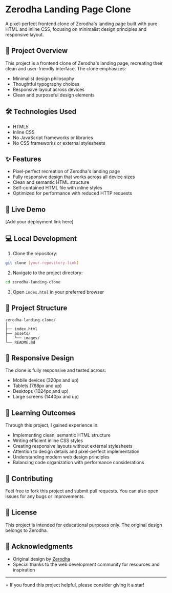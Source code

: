 # Zerodha Landing Page Clone

A pixel-perfect frontend clone of Zerodha's landing page built with pure HTML and inline CSS, focusing on minimalist design principles and responsive layout.

## 📌 Project Overview

This project is a frontend clone of Zerodha's landing page, recreating their clean and user-friendly interface. The clone emphasizes:
- Minimalist design philosophy
- Thoughtful typography choices
- Responsive layout across devices
- Clean and purposeful design elements

## 🛠️ Technologies Used

- HTML5
- Inline CSS
- No JavaScript frameworks or libraries
- No CSS frameworks or external stylesheets

## ✨ Features

- Pixel-perfect recreation of Zerodha's landing page
- Fully responsive design that works across all device sizes
- Clean and semantic HTML structure
- Self-contained HTML file with inline styles
- Optimized for performance with reduced HTTP requests

## 🚀 Live Demo

[Add your deployment link here]

## 💻 Local Development

1. Clone the repository:
```bash
git clone [your-repository-link]
```

2. Navigate to the project directory:
```bash
cd zerodha-landing-clone
```

3. Open `index.html` in your preferred browser

## 📂 Project Structure

```
zerodha-landing-clone/
│
├── index.html
├── assets/
│   └── images/
└── README.md
```

## 📱 Responsive Design

The clone is fully responsive and tested across:
- Mobile devices (320px and up)
- Tablets (768px and up)
- Desktops (1024px and up)
- Large screens (1440px and up)

## 🎯 Learning Outcomes

Through this project, I gained experience in:
- Implementing clean, semantic HTML structure
- Writing efficient inline CSS styles
- Creating responsive layouts without external stylesheets
- Attention to design details and pixel-perfect implementation
- Understanding modern web design principles
- Balancing code organization with performance considerations

## 🤝 Contributing

Feel free to fork this project and submit pull requests. You can also open issues for any bugs or improvements.

## 📝 License

This project is intended for educational purposes only. The original design belongs to Zerodha.

## 🙏 Acknowledgments

- Original design by [Zerodha](https://zerodha.com/)
- Special thanks to the web development community for resources and inspiration

---

⭐️ If you found this project helpful, please consider giving it a star!
